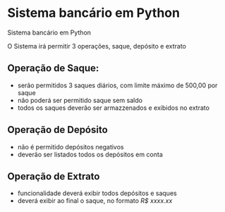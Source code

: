 # Sistema bancário em Python
Sistema bancário em Python

O Sistema irá permitir 3 operações, saque, depósito e extrato

## Operação de Saque: 
  - serão permitidos 3 saques diários, com limite máximo de 500,00 por saque
  - não poderá ser permitido saque sem saldo
  - todos os saques deverão ser armazzenados e exibidos no extrato

## Operação de Depósito
  - não é permitido depósitos negativos
  - deverão ser listados todos os depósitos em conta

## Operação de Extrato
  - funcionalidade deverá exibir todos depósitos e saques
  - deverá exibir ao final o saque, no formato *R$ xxxx.xx*
